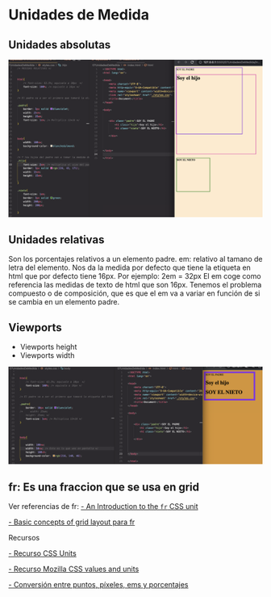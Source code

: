 # Unidades de Medida

## Unidades absolutas<br/>

![input](./img/unidades%20de%20medida.png)

## Unidades relativas<br/>

Son los porcentajes relativos a un elemento padre.
em: relativo al tamano de letra del elemento. Nos da la medida por defecto que tiene la etiqueta en html que por defecto tiene 16px. Por ejemplo:
2em = 32px
El em coge como referencia las medidas de texto de html que son 16px.
Tenemos el problema compuesto o de composición, que es que el em va a variar en función de si se cambia en un elemento padre.

## Viewports

- Viewports height
- Viewports width

![viewports](./img/unidades%20de%20medida%20viewports.png)

## fr: Es una fraccion que se usa en grid

Ver referencias de fr:
<a href="https://css-tricks.com/introduction-fr-css-unit/"> - An Introduction to the `fr` CSS unit</a>

<a href="https://developer.mozilla.org/es/docs/Web/CSS/CSS_Grid_Layout/Basic_Concepts_of_Grid_Layout"> - Basic concepts of grid layout para fr</a>

Recursos

<a href="https://www.w3schools.com/cssref/css_units.asp"> - Recurso CSS Units</a>

<a href="https://developer.mozilla.org/en-US/docs/Learn/CSS/Building_blocks/Values_and_units"> - Recurso Mozilla CSS values and units</a>

<a href="https://www.nilovelez.com/2019/01/conversion-entre-puntos-pixeles-ems-y-porcentajes/"> - Conversión entre puntos, píxeles, ems y porcentajes</a>
